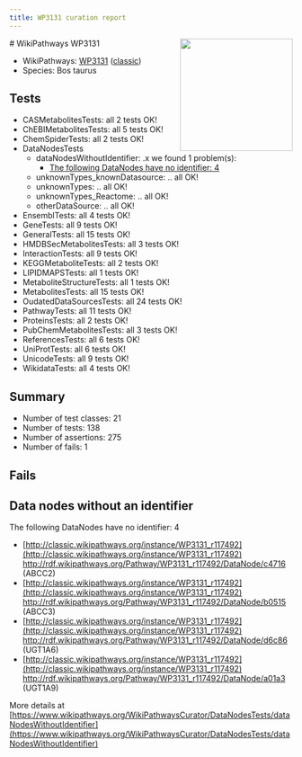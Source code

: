 ```yaml
---
title: WP3131 curation report
---
```


<img style="float: right; width: 200px" src="https://upload.wikimedia.org/wikipedia/commons/thumb/8/83/Wplogo_with_text_500.png/640px-Wplogo_with_text_500.png" />
# WikiPathways WP3131

* WikiPathways: [WP3131](https://wikipathways.org/pathways/WP3131) ([classic](https://classic.wikipathways.org/instance/WP3131))
* Species: Bos taurus
## Tests
* CASMetabolitesTests: all 2 tests OK!
* ChEBIMetabolitesTests: all 5 tests OK!
* ChemSpiderTests: all 2 tests OK!
* DataNodesTests
    * dataNodesWithoutIdentifier: .x we found 1 problem(s):
        * [The following DataNodes have no identifier: 4](#d2d32fa3)
    * unknownTypes_knownDatasource: .. all OK!
    * unknownTypes: .. all OK!
    * unknownTypes_Reactome: .. all OK!
    * otherDataSource: .. all OK!
* EnsemblTests: all 4 tests OK!
* GeneTests: all 9 tests OK!
* GeneralTests: all 15 tests OK!
* HMDBSecMetabolitesTests: all 3 tests OK!
* InteractionTests: all 9 tests OK!
* KEGGMetaboliteTests: all 2 tests OK!
* LIPIDMAPSTests: all 1 tests OK!
* MetaboliteStructureTests: all 1 tests OK!
* MetabolitesTests: all 15 tests OK!
* OudatedDataSourcesTests: all 24 tests OK!
* PathwayTests: all 11 tests OK!
* ProteinsTests: all 2 tests OK!
* PubChemMetabolitesTests: all 3 tests OK!
* ReferencesTests: all 6 tests OK!
* UniProtTests: all 6 tests OK!
* UnicodeTests: all 9 tests OK!
* WikidataTests: all 4 tests OK!


## Summary

* Number of test classes: 21
* Number of tests: 138
* Number of assertions: 275
* Number of fails: 1

## Fails

<a name="d2d32fa3" />

## Data nodes without an identifier

The following DataNodes have no identifier: 4

* [http://classic.wikipathways.org/instance/WP3131_r117492](http://classic.wikipathways.org/instance/WP3131_r117492) http://rdf.wikipathways.org/Pathway/WP3131_r117492/DataNode/c4716 (ABCC2)
* [http://classic.wikipathways.org/instance/WP3131_r117492](http://classic.wikipathways.org/instance/WP3131_r117492) http://rdf.wikipathways.org/Pathway/WP3131_r117492/DataNode/b0515 (ABCC3)
* [http://classic.wikipathways.org/instance/WP3131_r117492](http://classic.wikipathways.org/instance/WP3131_r117492) http://rdf.wikipathways.org/Pathway/WP3131_r117492/DataNode/d6c86 (UGT1A6)
* [http://classic.wikipathways.org/instance/WP3131_r117492](http://classic.wikipathways.org/instance/WP3131_r117492) http://rdf.wikipathways.org/Pathway/WP3131_r117492/DataNode/a01a3 (UGT1A9)


More details at [https://www.wikipathways.org/WikiPathwaysCurator/DataNodesTests/dataNodesWithoutIdentifier](https://www.wikipathways.org/WikiPathwaysCurator/DataNodesTests/dataNodesWithoutIdentifier)

